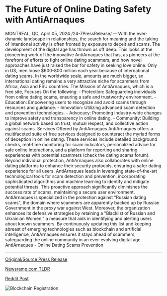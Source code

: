 # The Future of Online Dating Safety with AntiArnaques

MONTREAL, QC, April 05, 2024 /24-7PressRelease/ -- With the ever-dynamic landscape in relationships, the search for meaning and the taking of intentional activity is often fronted by exposure to deceit and scams. The development of the digital age has thrown us off deep. This looks at the pioneering work of the innovative AntiArnaques that has, as pioneers at the forefront of efforts to fight online dating scammers, and how novel approaches have just raised the bar for safety in seeking love online.  Only in US, men loose $600-800 million each year because of international dating scams. In the worldwide scale, amounts are much bigger, so international dating remains a very attractive niche for scammers from Africa, Asia and FSU countries.  The Mission of AntiArnaques, which is a free site, Focuses On the following:  - Protection: Safeguarding individuals from online dating scams, ensuring a safe and trustworthy environment. - Education: Empowering users to recognize and avoid scams through resources and guidance. - Innovation: Utilizing advanced scam detection and prevention technologies. - Advocacy: Promoting industry-wide changes to improve safety and transparency in online dating. - Community: Building a global network based on trust, mutual respect, and collective action against scams.  Services Offered by AntiArnaques  AntiArnaques offers a multifaceted suite of free services designed to counteract the myriad forms of deception in online dating. These services include detailed background checks, real-time monitoring for scam indicators, personalized advice for safe online interactions, and a platform for reporting and sharing experiences with potential scammers (check the dating scams forum). Beyond individual protection, AntiArnaques also collaborates with online dating platforms to enhance their security protocols, ensuring a safer dating experience for all users.  AntiArnaques leads in leveraging state-of-the-art technological tools for scam detection and prevention, incorporating sophisticated algorithms and machine learning to identify and mitigate potential threats. This proactive approach significantly diminishes the success rate of scams, maintaining a secure user environment.   AntiArnaques is specialized in the protection against "Russian dating scams", the domain where scammers are apparently backed up by Russian Government in the proxy war against West.   Moreover, the organization enhances its defensive strategies by retaining a "Blacklist of Russian and Ukrainian Women," a measure that aids in identifying and alerting users about known scammers. By continuously updating this list and keeping abreast of emerging technologies such as blockchain and artificial intelligence, AntiArnaques ensures it stays ahead of scammers, safeguarding the online community in an ever-evolving digital age.  AntiArnaques - Online Dating Scams Prevention 

---

[Original/Source Press Release](https://www.24-7pressrelease.com/press-release/509835/the-future-of-online-dating-safety-with-antiarnaques)
                    

[Newsramp.com TLDR](None) 



[Reddit Post](https://www.reddit.com/r/Lifestyle_Culture/comments/1bwbv54/antiarnaques_pioneering_efforts_to_fight_online/) 



![Blockchain Registration](https://cdn.newsramp.app/24-7PressRelease/qrcode/244/5/ellaVWgq.webp)